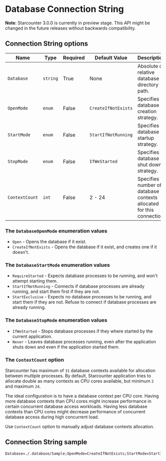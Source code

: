 # Database Connection String

**Note**: Starcounter 3.0.0 is currently in preview stage. This API might be changed in the future releases without backwards compatibility.

## Connection String options

| Name           | Type     | Required | Default Value       | Description                                                          |
|----------------|----------|----------|---------------------|----------------------------------------------------------------------|
| `Database`     | `string` | True     | None                | Absolute or relative database directory path.                        |
| `OpenMode`     | `enum`   | False    | `CreateIfNotExists` | Specifies database creation strategy.                                |
| `StartMode`    | `enum`   | False    | `StartIfNotRunning` | Specifies database startup strategy.                                 |
| `StopMode`     | `enum`   | False    | `IfWeStarted`       | Specifies database shut down strategy.                               |
| `ContextCount` | `int`    | False    | 2 - 24              | Specifies number of database contexts allocated for this connection. |

### The `DatabaseOpenMode` enumeration values

- `Open` - Opens the database if it exist.
- `CreateIfNotExists` - Opens the database if it exist, and creates one if it doesn't.

### The `DatabaseStartMode` enumeration values

- `RequireStarted` - Expects database processes to be running, and won't attempt starting them.
- `StartIfNotRunning` - Connects if database processes are already running, and start them first if they are not.
- `StartExclusive` - Expects no database processes to be running, and start them if they are not. Refuse to connect if database processes are already running.

### The `DatabaseStopMode` enumeration values

- `IfWeStarted` - Stops database processes if they where started by the current application.
- `Never` - Leaves database processes running, even after the application shuts down and even if the application started them.

### The `ContextCount` option

Starcounter has maximum of `31` database contexts available for allocation between multiple processes.
By default, Starcounter application tries to allocate double as many contexts as CPU cores available, but minimum `2` and maximum `24`.

The ideal configuration is to have a database context per CPU core.
Having more database contexts than CPU cores might increase performance in certain concurrent database access workloads.
Having less database contexts than CPU cores might decrease performance of concurrent database access during high concurrent load.

Use `ContextCount` option to manually adjust database contexts allocation.

## Connection String sample

```
Database=./.database/Sample;OpenMode=CreateIfNotExists;StartMode=StartIfNotRunning;StopMode=IfWeStarted;ContextCount=10
```